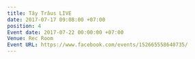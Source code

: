 ```yaml
---
title: Tây Trâus LIVE
date: 2017-07-17 09:08:00 +07:00
position: 4
Event date: 2017-07-22 00:00:00 +07:00
Venue: Rec Room
Event URL: https://www.facebook.com/events/152665558640735/
---
```


